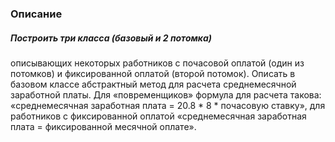 <h3>Описание</h3>
<h5> Построить три класса (базовый и 2 потомка) </h5>
<p>описывающих некоторых работников с почасовой оплатой (один из потомков) и фиксированной оплатой (второй потомок). Описать в базовом классе абстрактный метод для расчета среднемесячной заработной платы. Для «повременщиков» формула для расчета такова: «среднемесячная заработная плата = 20.8 * 8 * почасовую ставку», для работников с фиксированной оплатой «среднемесячная заработная плата = фиксированной месячной оплате». </p>
